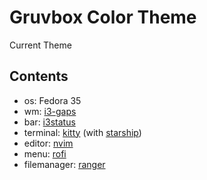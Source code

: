 # Gruvbox Color Theme
Current Theme

## Contents
- os: Fedora 35
- wm: [i3-gaps](https://github.com/Airblader/i3.git)
- bar: [i3status](https://github.com/i3/i3status.git)
- terminal: [kitty](https://github.com/kovidgoyal/kitty.git) (with [starship](https://starship.rs))
- editor: [nvim](https://github.com/neovim/neovim.git)
- menu: [rofi](https://github.com/davatorium/rofi.git)
- filemanager: [ranger](https://github.com/ranger/ranger.git)
